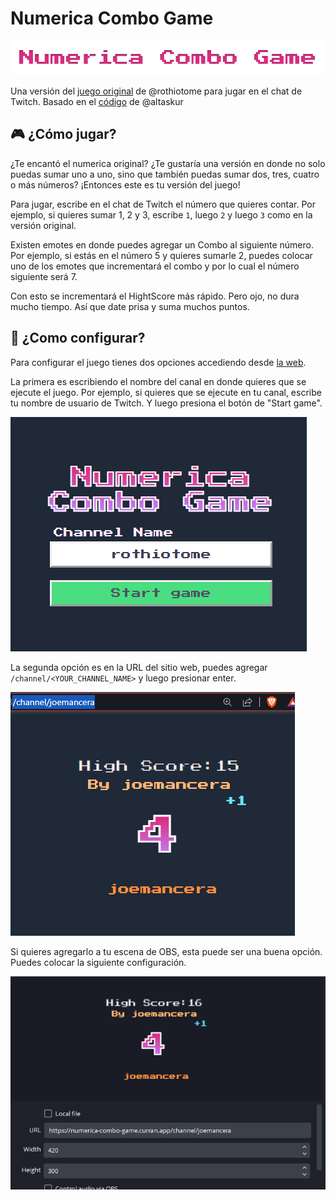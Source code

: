 # Numerica Combo Game
![numerica-logo](./src/assets/Numerica%20Combo%20Game.png)

Una versión del [juego original](https://github.com/rothiotome/numerica-twitch) de @rothiotome
para jugar en el chat de Twitch. Basado en el [código](https://github.com/JavierBalonga/numerica-game) de @altaskur

## 🎮 ¿Cómo jugar?

¿Te encantó el numerica original? ¿Te gustaría una versión en donde no solo puedas sumar uno a uno, sino que también puedas sumar dos, tres, cuatro o más números? ¡Entonces este es tu versión del juego!

Para jugar, escribe en el chat de Twitch el número que quieres contar. Por ejemplo, si quieres sumar 1, 2 y 3, escribe `1`, luego `2` y luego `3` como en la versión original. 

Existen emotes en donde puedes agregar un Combo al siguiente número. Por ejemplo, si estás en el número 5 y quieres sumarle 2, puedes colocar uno de los emotes que incrementará el combo y por lo cual el número siguiente será 7. 

Con esto se incrementará el HightScore más rápido. Pero ojo, no dura mucho tiempo. Así que date prisa y suma muchos puntos.

## 🔧 ¿Como configurar?

Para configurar el juego tienes dos opciones accediendo desde [la web](https://numerica-combo-game.vercel.app/).

La primera es escribiendo el nombre del canal en donde quieres que se ejecute el juego. Por ejemplo, si quieres que se ejecute en tu canal, escribe tu nombre de usuario de Twitch. Y luego presiona el botón de "Start game".

![configuración inicial](./src/assets/numerica-combo.png)

La segunda opción es en la URL del sitio web, puedes agregar `/channel/<YOUR_CHANNEL_NAME>` y luego presionar enter.

![configuración desde URL](./src/assets/url-setting.png)

Si quieres agregarlo a tu escena de OBS, esta puede ser una buena opción. Puedes colocar la siguiente configuración.

![configuración desde OBS](./src/assets/obs-configuration.png)
